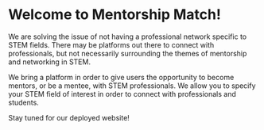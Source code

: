 # Welcome to Mentorship Match!

We are solving the issue of not having a professional network specific to STEM fields. There may be platforms out there to connect with professionals, but not necessarily surrounding the themes of mentorship and networking in STEM.

We bring a platform in order to give users the opportunity to become mentors, or be a mentee, with STEM professionals. We allow you to specify your STEM field of interest in order to connect with professionals and students.

Stay tuned for our deployed website!
